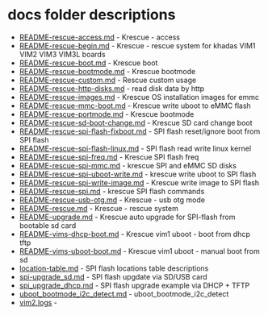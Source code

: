 # docs folder descriptions

+ [README-rescue-access.md](README-rescue-access.md) - Krescue - access
+ [README-rescue-begin.md](README-rescue-begin.md) - Krescue - rescue system for khadas VIM1 VIM2 VIM3 VIM3L boards
+ [README-rescue-boot.md](README-rescue-boot.md) - Krescue boot
+ [README-rescue-bootmode.md](README-rescue-bootmode.md) - Krescue bootmode
+ [README-rescue-custom.md](README-rescue-custom.md) - Rescue custom usage
+ [README-rescue-http-disks.md](README-rescue-http-disks.md) - read disk data by http
+ [README-rescue-images.md](README-rescue-images.md) - Krescue OS installation images for emmc
+ [README-rescue-mmc-boot.md](README-rescue-mmc-boot.md) - Krescue write uboot to eMMC flash
+ [README-rescue-portmode.md](README-rescue-portmode.md) - Krescue bootmode
+ [README-rescue-sd-boot-change.md](README-rescue-sd-boot-change.md) - Krescue SD card change boot
+ [README-rescue-spi-flash-fixboot.md](README-rescue-spi-flash-fixboot.md) - SPI flash reset/ignore boot from SPI flash
+ [README-rescue-spi-flash-linux.md](README-rescue-spi-flash-linux.md) - SPI flash read write linux kernel
+ [README-rescue-spi-freq.md](README-rescue-spi-freq.md) - Krescue SPI flash freq
+ [README-rescue-spi-mmc.md](README-rescue-spi-mmc.md) - krescue SPI and eMMC SD disks
+ [README-rescue-spi-uboot-write.md](README-rescue-spi-uboot-write.md) - krescue write uboot to SPI flash
+ [README-rescue-spi-write-image.md](README-rescue-spi-write-image.md) - Krescue write image to SPI flash
+ [README-rescue-spi.md](README-rescue-spi.md) - krescue SPI flash commands
+ [README-rescue-usb-otg.md](README-rescue-usb-otg.md) - Krescue - usb otg mode
+ [README-rescue.md](README-rescue.md) - Krescue - rescue system
+ [README-upgrade.md](README-upgrade.md) - Krescue auto upgrade for SPI-flash from bootable sd card
+ [README-vims-dhcp-boot.md](README-vims-dhcp-boot.md) - Krescue vim1 uboot - boot from dhcp tftp
+ [README-vims-uboot-boot.md](README-vims-uboot-boot.md) - Krescue vim1 uboot - manual boot from sd
+ [location-table.md](location-table.md) - SPI flash locations table descriptions
+ [spi-upgrade_sd.md](spi-upgrade_sd.md) - SPI flash upgdate via SD/USB card
+ [spi_upgrade_dhcp.md](spi_upgrade_dhcp.md) - SPI flash upgrade example via DHCP + TFTP
+ [uboot_bootmode_i2c_detect.md](uboot_bootmode_i2c_detect.md) - uboot_bootmode_i2c_detect
+ [vim2.logs](vim2.logs) - 
